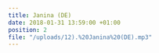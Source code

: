 ```yaml
---
title: Janina (DE)
date: 2018-01-31 13:59:00 +01:00
position: 2
file: "/uploads/12).%20Janina%20(DE).mp3"
---
```


